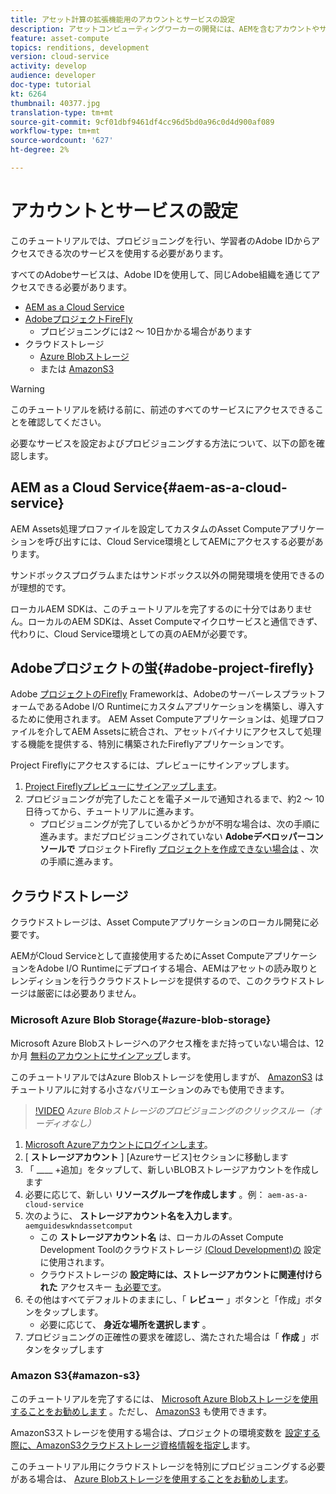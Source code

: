 ```yaml
---
title: アセット計算の拡張機能用のアカウントとサービスの設定
description: アセットコンピューティングワーカーの開発には、AEMを含むアカウントやサービス(Cloud Serviceとして)、AdobeプロジェクトのFirefly、およびMicrosoftやAmazonが提供するクラウドストレージにアクセスする必要があります。
feature: asset-compute
topics: renditions, development
version: cloud-service
activity: develop
audience: developer
doc-type: tutorial
kt: 6264
thumbnail: 40377.jpg
translation-type: tm+mt
source-git-commit: 9cf01dbf9461df4cc96d5bd0a96c0d4d900af089
workflow-type: tm+mt
source-wordcount: '627'
ht-degree: 2%

---
```



# アカウントとサービスの設定

このチュートリアルでは、プロビジョニングを行い、学習者のAdobe IDからアクセスできる次のサービスを使用する必要があります。

すべてのAdobeサービスは、Adobe IDを使用して、同じAdobe組織を通じてアクセスできる必要があります。

+ [AEM as a Cloud Service](#aem-as-a-cloud-service)
+ [AdobeプロジェクトFireFly](#adobe-project-firefly)
   + プロビジョニングには2 ～ 10日かかる場合があります
+ クラウドストレージ
   + [Azure Blobストレージ](https://azure.microsoft.com/en-us/services/storage/blobs/)
   + または [AmazonS3](https://aws.amazon.com/s3/?did=ft_card&amp;trk=ft_card)

>[!WARNING]
>
>このチュートリアルを続ける前に、前述のすべてのサービスにアクセスできることを確認してください。
> 
> 必要なサービスを設定およびプロビジョニングする方法について、以下の節を確認します。

## AEM as a Cloud Service{#aem-as-a-cloud-service}

AEM Assets処理プロファイルを設定してカスタムのAsset Computeアプリケーションを呼び出すには、Cloud Service環境としてAEMにアクセスする必要があります。

サンドボックスプログラムまたはサンドボックス以外の開発環境を使用できるのが理想的です。

ローカルAEM SDKは、このチュートリアルを完了するのに十分ではありません。ローカルのAEM SDKは、Asset Computeマイクロサービスと通信できず、代わりに、Cloud Service環境としての真のAEMが必要です。

## Adobeプロジェクトの蛍{#adobe-project-firefly}

Adobe [プロジェクトのFirefly](https://www.adobe.io/apis/experienceplatform/project-firefly.html) Frameworkは、AdobeのサーバーレスプラットフォームであるAdobe I/O Runtimeにカスタムアプリケーションを構築し、導入するために使用されます。 AEM Asset Computeアプリケーションは、処理プロファイルを介してAEM Assetsに統合され、アセットバイナリにアクセスして処理する機能を提供する、特別に構築されたFireflyアプリケーションです。

Project Fireflyにアクセスするには、プレビューにサインアップします。

1. [Project Fireflyプレビューにサインアップします](https://adobeio.typeform.com/to/obqgRm)。
1. プロビジョニングが完了したことを電子メールで通知されるまで、約2 ～ 10日待ってから、チュートリアルに進みます。
   + プロビジョニングが完了しているかどうかが不明な場合は、次の手順に進みます。まだプロビジョニングされていない __Adobeデベロッパーコンソールで__ プロジェクトFirefly [プロジェクトを作成できない場合は](https://console.adobe.io) 、次の手順に進みます。

## クラウドストレージ

クラウドストレージは、Asset Computeアプリケーションのローカル開発に必要です。

AEMがCloud Serviceとして直接使用するためにAsset ComputeアプリケーションをAdobe I/O Runtimeにデプロイする場合、AEMはアセットの読み取りとレンディションを行うクラウドストレージを提供するので、このクラウドストレージは厳密には必要ありません。

### Microsoft Azure Blob Storage{#azure-blob-storage}

Microsoft Azure Blobストレージへのアクセス権をまだ持っていない場合は、12か月 [無料のアカウントにサインアップ](https://azure.microsoft.com/en-us/free/)します。

このチュートリアルではAzure Blobストレージを使用しますが、 [AmazonS3](#amazon-s3) はチュートリアルに対する小さなバリエーションのみでも使用できます。

>[!VIDEO](https://video.tv.adobe.com/v/40377/?quality=12&learn=on)
_Azure Blobストレージのプロビジョニングのクリックスルー（オーディオなし）_


1. [Microsoft Azureアカウントにログインします](https://azure.microsoft.com/en-us/account/)。
1. [ __ストレージアカウント__ ] [Azureサービス]セクションに移動します
1. 「 ____ +追加」をタップして、新しいBLOBストレージアカウントを作成します
1. 必要に応じて、新しい __リソースグループを作成します__ 。例： `aem-as-a-cloud-service`
1. 次のように、 __ストレージアカウント名を入力します__。 `aemguideswkndassetcomput`
   + この __ストレージアカウント名__ は、ローカルのAsset Compute Development Toolのクラウドストレージ [(Cloud Development)の](../develop/environment-variables.md) 設定に使用されます。
   + クラウドストレージの __設定時には、ストレージアカウントに関連付けられた__ アクセスキー [も必要です](../develop/environment-variables.md)。
1. その他はすべてデフォルトのままにし、「 __レビュー__ 」ボタンと「作成」ボタンをタップします。
   + 必要に応じて、 __身近な場所を選択します__ 。
1. プロビジョニングの正確性の要求を確認し、満たされた場合は「 __作成__ 」ボタンをタップします

### Amazon S3{#amazon-s3}

このチュートリアルを完了するには、 [Microsoft Azure Blobストレージを使用することをお勧めします](#azure-blob-storage) 。ただし、 [AmazonS3](https://aws.amazon.com/s3/?did=ft_card&amp;trk=ft_card) も使用できます。

AmazonS3ストレージを使用する場合は、プロジェクトの環境変数を [設定する際に、AmazonS3クラウドストレージ資格情報を指定し](../develop/environment-variables.md#amazon-s3)ます。

このチュートリアル用にクラウドストレージを特別にプロビジョニングする必要がある場合は、 [Azure Blobストレージを使用することをお勧めします](#azure-blob-storage)。
